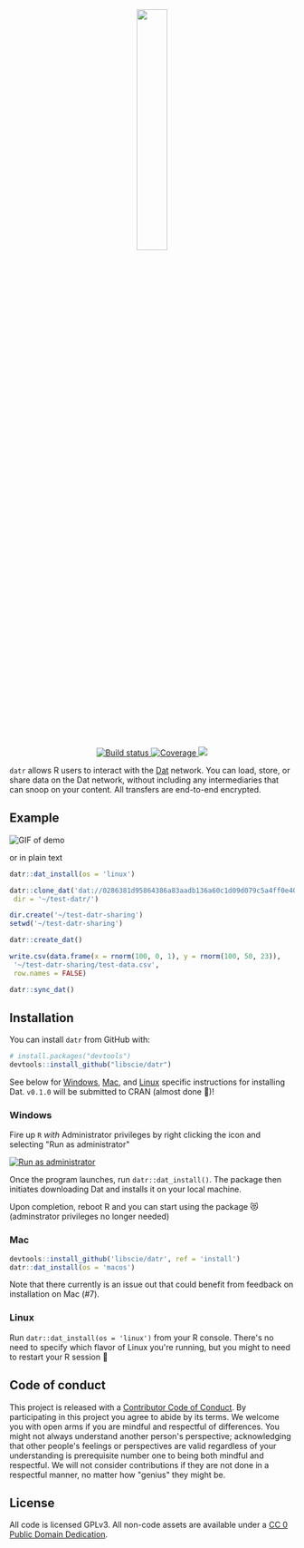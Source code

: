 <div align="center"><img src="https://raw.githubusercontent.com/libscie/datr/master/assets/datr-data-logo.svg.png" width="33%" /></div>

<p align="center">
  <!-- Stability -->
  <a href="https://travis-ci.org/libscie/datr">
    <img src="https://travis-ci.org/libscie/datr.svg?branch=master"
      alt="Build status" />
  </a>
  <a href="https://codecov.io/github/libscie/datr?branch=master">
    <img src="https://codecov.io/gh/libscie/datr/branch/master/graph/badge.svg"
      alt="Coverage" />
  </a>
  <!-- Made with <3 -->
  <a>
    <img src="https://img.shields.io/badge/made_with-🍪-e6e6e6.svg" />
  </a>
</p>

`datr` allows R users to interact with the [Dat](https://datproject.org) network. You can load, store, or share data on the Dat network, without including any intermediaries that can snoop on your content. All transfers are end-to-end encrypted.

## Example

![GIF of demo](https://raw.githubusercontent.com/libscie/datr/master/assets/demo.gif)

or in plain text

```R
datr::dat_install(os = 'linux')

datr::clone_dat('dat://0286381d95864386a83aadb136a60c1d09d079c5a4ff0e403fa126644ba4c6ab',
 dir = '~/test-datr/')

dir.create('~/test-datr-sharing')
setwd('~/test-datr-sharing')

datr::create_dat()

write.csv(data.frame(x = rnorm(100, 0, 1), y = rnorm(100, 50, 23)),
 '~/test-datr-sharing/test-data.csv',
 row.names = FALSE)

datr::sync_dat()
```



## Installation

You can install `datr` from GitHub with:

``` r
# install.packages("devtools")
devtools::install_github("libscie/datr")
```

See below for [Windows](#windows), [Mac](#mac), and [Linux](#linux) specific instructions for installing Dat. `v0.1.0` will be submitted to CRAN (almost done 🏁)!

### Windows

Fire up `R` *with* Administrator privileges by right clicking the icon and selecting "Run as administrator"

[![Run as administrator](https://raw.githubusercontent.com/libscie/datr/master/assets/run-as-admin.png)](https://winaero.com/blog/how-to-run-an-app-as-administrator-in-windows-10/)

Once the program launches, run `datr::dat_install()`. The package then initiates downloading Dat and installs it on your local machine. 

Upon completion, reboot R and you can start using the package 😻 (adminstrator privileges no longer needed)

### Mac

```R
devtools::install_github('libscie/datr', ref = 'install')
datr::dat_install(os = 'macos')
```

Note that there currently is an issue out that could benefit from feedback on installation on Mac (#7).

### Linux

Run `datr::dat_install(os = 'linux')` from your R console. There's no need to specify which flavor of Linux you're running, but you might to need to restart your R session 🙋

## Code of conduct

This project is released with a [Contributor Code of Conduct](CODE_OF_CONDUCT.md). By participating in this project you agree to abide by its terms. We welcome you with open arms if you are mindful and respectful of differences. You might not always understand another person's perspective; acknowledging that other people's feelings or perspectives are valid regardless of your understanding is prerequisite number one to being both mindful and respectful. We will not consider contributions if they are not done in a respectful manner, no matter how "genius" they might be.

## License

All code is licensed GPLv3. All non-code assets are available under a [CC 0 Public Domain Dedication](https://creativecommons.org/publicdomain/zero/1.0/legalcode).
